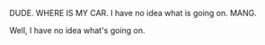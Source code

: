 DUDE. WHERE IS MY CAR.
I have no idea what is going on.
MANG.




Well, I have no idea what's going on.
